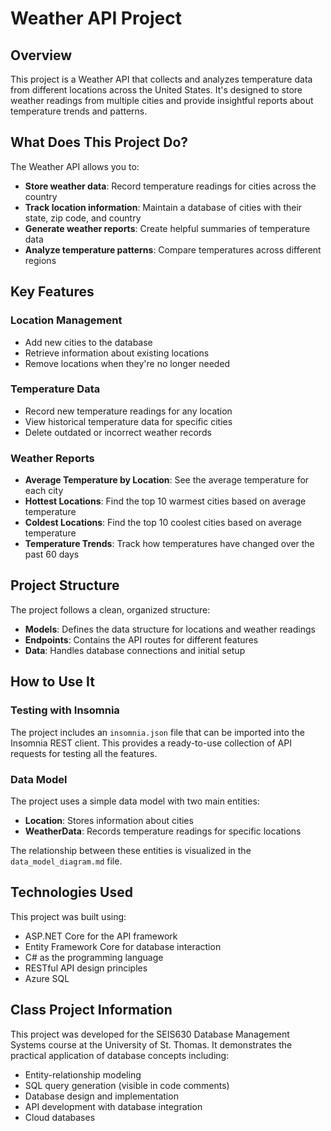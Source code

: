 # Weather API Project

## Overview

This project is a Weather API that collects and analyzes temperature data from different locations across the United States. It's designed to store weather readings from multiple cities and provide insightful reports about temperature trends and patterns.

## What Does This Project Do?

The Weather API allows you to:

- **Store weather data**: Record temperature readings for cities across the country
- **Track location information**: Maintain a database of cities with their state, zip code, and country
- **Generate weather reports**: Create helpful summaries of temperature data
- **Analyze temperature patterns**: Compare temperatures across different regions

## Key Features

### Location Management
- Add new cities to the database
- Retrieve information about existing locations
- Remove locations when they're no longer needed

### Temperature Data
- Record new temperature readings for any location
- View historical temperature data for specific cities
- Delete outdated or incorrect weather records

### Weather Reports
- **Average Temperature by Location**: See the average temperature for each city
- **Hottest Locations**: Find the top 10 warmest cities based on average temperature
- **Coldest Locations**: Find the top 10 coolest cities based on average temperature
- **Temperature Trends**: Track how temperatures have changed over the past 60 days

## Project Structure

The project follows a clean, organized structure:
- **Models**: Defines the data structure for locations and weather readings
- **Endpoints**: Contains the API routes for different features
- **Data**: Handles database connections and initial setup

## How to Use It

### Testing with Insomnia

The project includes an `insomnia.json` file that can be imported into the Insomnia REST client. This provides a ready-to-use collection of API requests for testing all the features.

### Data Model

The project uses a simple data model with two main entities:
- **Location**: Stores information about cities
- **WeatherData**: Records temperature readings for specific locations

The relationship between these entities is visualized in the `data_model_diagram.md` file.

## Technologies Used

This project was built using:
- ASP.NET Core for the API framework
- Entity Framework Core for database interaction
- C# as the programming language
- RESTful API design principles
- Azure SQL

## Class Project Information

This project was developed for the SEIS630 Database Management Systems course at the University of St. Thomas. It demonstrates the practical application of database concepts including:
- Entity-relationship modeling
- SQL query generation (visible in code comments)
- Database design and implementation
- API development with database integration
- Cloud databases